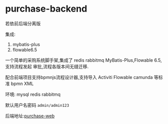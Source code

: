 # purchase-backend
若依前后端分离版

集成:
1. mybatis-plus
2. flowable6.5

一个简单的采购系统脚手架,集成了 redis rabbitmq  MyBatis-Plus,Flowable 6.5,支持流程发起 审批,流程各版本间无缝迁移.

配合前端项目支持bpmnjs流程设计器,支持导入 Activiti  Flowable  camunda 等标准 bpmn XML

环境:
mysql
redis
rabbitmq

默认用户名密码  `admin/admin123`


后端地址:[purchase-web](https://github.com/purchase-admin/purchase-backend)
